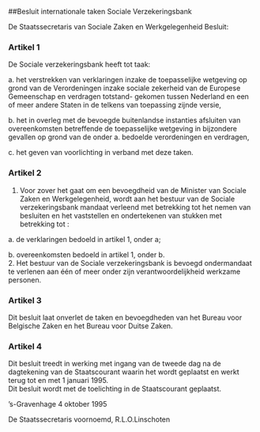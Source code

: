 <meta http-equiv='Content-Type' content='text/html; charset=utf-8' />

##Besluit internationale taken Sociale Verzekeringsbank

De Staatssecretaris van Sociale Zaken en Werkgelegenheid  Besluit:    

### Artikel  1  

De Sociale verzekeringsbank heeft tot taak: 

a. het verstrekken van verklaringen inzake de toepasselijke wetgeving op grond van de Verordeningen inzake sociale zekerheid van de Europese Gemeenschap en verdragen totstand- gekomen tussen Nederland en een of meer andere Staten in de telkens van toepassing zijnde versie,  

b. het in overleg met de bevoegde buitenlandse instanties afsluiten van overeenkomsten betreffende de toepasselijke wetgeving in bijzondere gevallen op grond van de onder a. bedoelde verordeningen en verdragen,  

c. het geven van voorlichting in verband met deze taken.    

### Artikel  2  

1.  Voor zover het gaat om een bevoegdheid van de Minister van Sociale Zaken en Werkgelegenheid, wordt aan het bestuur van de Sociale verzekeringsbank mandaat verleend met betrekking tot het nemen van besluiten en het vaststellen en ondertekenen van stukken met betrekking tot : 

a. de verklaringen bedoeld in artikel 1, onder a;  

b. overeenkomsten bedoeld in artikel 1, onder b.     
2.  Het bestuur van de Sociale verzekeringsbank is bevoegd ondermandaat te verlenen aan één of meer onder zijn verantwoordelijkheid werkzame personen.   

### Artikel  3  

Dit besluit laat onverlet de taken en bevoegdheden van het Bureau voor Belgische Zaken en het Bureau voor Duitse Zaken.  

### Artikel  4  

Dit besluit treedt in werking met ingang van de tweede dag na de dagtekening van de Staatscourant waarin het wordt geplaatst en werkt terug tot en met 1 januari 1995.  
Dit besluit wordt met de toelichting in de Staatscourant geplaatst.   

’s-Gravenhage 
4 oktober 1995    

De 
Staatssecretaris voornoemd, 
R.L.O.Linschoten    

